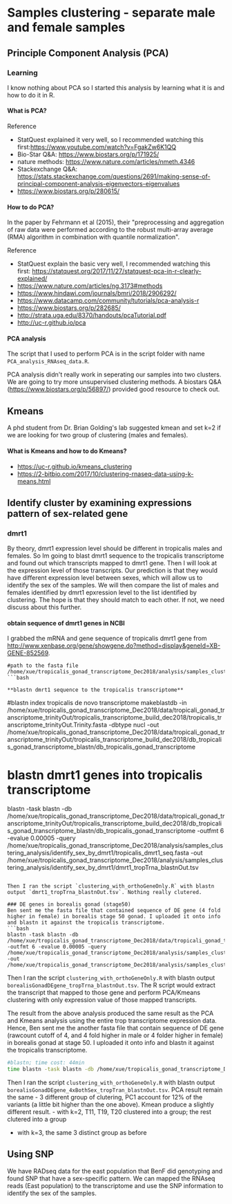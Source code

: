 # Samples clustering - separate male and female samples
## Principle Component Analysis (PCA)
### Learning
I know nothing about PCA so I started this analysis by learning what it is and how to do it in R. 

#### What is PCA?

Reference
- StatQuest explained it very well, so I recommended watching this first:https://www.youtube.com/watch?v=FgakZw6K1QQ  
- Bio-Star Q&A: https://www.biostars.org/p/171925/
- nature methods: https://www.nature.com/articles/nmeth.4346
- Stackexchange Q&A: https://stats.stackexchange.com/questions/2691/making-sense-of-principal-component-analysis-eigenvectors-eigenvalues
- https://www.biostars.org/p/280615/

#### How to do PCA?
In the paper by Fehrmann et al (2015), their "preprocessing and aggregation of raw data were performed according to the robust multi-array average (RMA) algorithm in combination with quantile normalization".

Reference
- StatQuest explain the basic very well, I recommended watching this first: https://statquest.org/2017/11/27/statquest-pca-in-r-clearly-explained/
- https://www.nature.com/articles/ng.3173#methods
- https://www.hindawi.com/journals/bmri/2018/2906292/
- https://www.datacamp.com/community/tutorials/pca-analysis-r
- https://www.biostars.org/p/282685/
- http://strata.uga.edu/8370/handouts/pcaTutorial.pdf
- http://uc-r.github.io/pca

#### PCA analysis
The script that I used to perform PCA is in the script folder with name `PCA_analysis_RNAseq_data.R`.

PCA analysis didn't really work in seperating our samples into two clusters. We are going to try more unsupervised clustering methods. A biostars Q&A (https://www.biostars.org/p/56897/) provided good resource to check out. 
## Kmeans
A phd student from Dr. Brian Golding's lab suggested kmean and set k=2 if we are looking for two group of clustering (males and females). 
#### What is Kmeans and how to do Kmeans?
- https://uc-r.github.io/kmeans_clustering
- https://2-bitbio.com/2017/10/clustering-rnaseq-data-using-k-means.html

## Identify cluster by examining expressions pattern of sex-related gene
### dmrt1
By theory, dmrt1 expression level should be different in tropicalis males and females. So Im going to blast dmrt1 sequence to the tropicalis transcriptome and found out which transcripts mapped to dmrt1 gene. Then I will look at the expression level of those transcripts. Our prediction is that they would have different expression level between sexes, which will allow us to identify the sex of the samples. We will then compare the list of males and females identified by dmrt1 epxression level to the list identified by clustering. The hope is that they should match to each other. If not, we need discuss about this further.
#### obtain sequence of dmrt1 genes in NCBI
I grabbed the mRNA and gene sequence of tropicalis dmrt1 gene from http://www.xenbase.org/gene/showgene.do?method=display&geneId=XB-GENE-852569. 
```
#path to the fasta file
/home/xue/tropicalis_gonad_transcriptome_Dec2018/analysis/samples_clustering_analysis/identify_sex_by_dmrt1/tropicalis_dmrt1_seq.fasta
```bash

**blastn dmrt1 sequence to the tropicalis transcriptome**
```
#blastn index tropicalis de novo transcriptome 
makeblastdb -in /home/xue/tropicalis_gonad_transcriptome_Dec2018/data/tropicali_gonad_transcriptome_trinityOut/tropicalis_transcriptome_build_dec2018/tropicalis_transcriptome_trinityOut.Trinity.fasta -dbtype nucl -out /home/xue/tropicalis_gonad_transcriptome_Dec2018/data/tropicali_gonad_transcriptome_trinityOut/tropicalis_transcriptome_build_dec2018/db_tropicalis_gonad_transcriptome_blastn/db_tropicalis_gonad_transcriptome

# blastn dmrt1 genes into tropicalis transcriptome
blastn -task blastn -db /home/xue/tropicalis_gonad_transcriptome_Dec2018/data/tropicali_gonad_transcriptome_trinityOut/tropicalis_transcriptome_build_dec2018/db_tropicalis_gonad_transcriptome_blastn/db_tropicalis_gonad_transcriptome -outfmt 6 -evalue 0.00005 -query  /home/xue/tropicalis_gonad_transcriptome_Dec2018/analysis/samples_clustering_analysis/identify_sex_by_dmrt1/tropicalis_dmrt1_seq.fasta -out /home/xue/tropicalis_gonad_transcriptome_Dec2018/analysis/samples_clustering_analysis/identify_sex_by_dmrt1/dmrt1_tropTrna_blastnOut.tsv
```

Then I ran the script `clustering_with_orthoGeneOnly.R` with blastn output `dmrt1_tropTrna_blastnOut.tsv`. Nothing really clutered.

### DE genes in borealis gonad (stage50)
Ben sent me the fasta file that contained sequence of DE gene (4 fold higher in female) in borealis stage 50 gonad. I uploaded it onto info and blastn it against the tropicalis transcriptome. 
```bash
blastn -task blastn -db /home/xue/tropicalis_gonad_transcriptome_Dec2018/data/tropicali_gonad_transcriptome_trinityOut/tropicalis_transcriptome_build_dec2018/db_tropicalis_gonad_transcriptome_blastn/db_tropicalis_gonad_transcriptome -outfmt 6 -evalue 0.00005 -query  /home/xue/tropicalis_gonad_transcriptome_Dec2018/analysis/samples_clustering_analysis/identify_sex_by_borealisGonad_DEgene/Femaletads_4X_maletads.fasta -out /home/xue/tropicalis_gonad_transcriptome_Dec2018/analysis/samples_clustering_analysis/identify_sex_by_borealisGonad_DEgene/borealisGonadDEgene_tropTrna_blastnOut.tsv
```
Then I ran the script `clustering_with_orthoGeneOnly.R` with blastn output `borealisGonadDEgene_tropTrna_blastnOut.tsv`. The R script would extract the transcript that mapped to those gene and perform PCA/Kmeans clustering with only expression value of those mapped transcripts.

The result from the above analysis produced the same result as the PCA and Kmeans analysis using the entire trop transcriptome expression data. Hence, Ben sent me the another fasta file that contain sequence of DE gene (rawcount cutoff of 4, and 4 fold higher in male or 4 folder higher in female) in borealis gonad at stage 50. I uploaded it onto info and blastn it against the tropicalis transcriptome.
```bash
#blastn; time cost: 44min
time blastn -task blastn -db /home/xue/tropicalis_gonad_transcriptome_Dec2018/data/tropicali_gonad_transcriptome_trinityOut/tropicalis_transcriptome_build_dec2018/db_tropicalis_gonad_transcriptome_blastn/db_tropicalis_gonad_transcriptome -outfmt 6 -evalue 0.00005 -query  /home/xue/tropicalis_gonad_transcriptome_Dec2018/analysis/samples_clustering_analysis/identify_sex_by_borealisGonad_DEgene/Sex_bias_4X_and_expression_4X.fasta -out /home/xue/tropicalis_gonad_transcriptome_Dec2018/analysis/samples_clustering_analysis/identify_sex_by_borealisGonad_DEgene/borealisGonadDEgene_4xBothSex_tropTran_blastnOut.tsv
```
Then I ran the script `clustering_with_orthoGeneOnly.R` with blastn output `borealisGonadDEgene_4xBothSex_tropTran_blastnOut.tsv`. PCA result remain the same - 3 different group of clutering, PC1 account for 12% of the variants (a little bit higher than the one above). Kmean produce a slightly different result. - with k=2, T11, T19, T20 clustered into a group; the rest clutered into a group 
- with k=3, the same 3 distinct group as before

## Using SNP
We have RADseq data for the east population that BenF did genotyping and found SNP that have a sex-specific pattern. We can mapped the RNAseq reads (East population) to the transcriptome and use the SNP information to identify the sex of the samples. 


